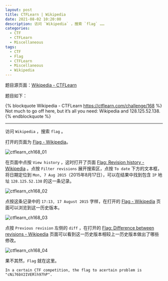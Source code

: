 ```yaml
---
layout: post
title: CTFLearn | Wikipedia
date: 2021-08-02 10:20:00
description: 访问 `Wikipedia` ，搜索 `flag` ……
categories: 
  - CTF
  - CTFLearn
  - Miscellaneous
tags: 
  - CTF
  - Flag
  - CTFLearn
  - Miscellaneous
  - Wikipedia
---
```


题目源页面：[Wikipedia - CTFLearn](https://ctflearn.com/challenge/168)

题目如下：

{% blockquote Wikipedia - CTFLearn https://ctflearn.com/challenge/168 %}
Not much to go off here, but it’s all you need:
Wikipedia and 128.125.52.138.
{% endblockquote %}

---

访问 `Wikipedia` ，搜索 `flag` 。

打开的页面为 [Flag - Wikipedia](https://en.wikipedia.org/wiki/Flag)。

![ctflearn_ch168_01](https://aptx4869.tv/images/ctf/ctflearn/ch168/ch168_01.png)

在页面中点按 `View history` ，这时打开了页面 [Flag: Revision history - Wikipedia](https://en.wikipedia.org/w/index.php?title=Flag&action=history) 。点按 `Filter revisions` 展开搜索区，点按 `To date` 下方的文本框，将日期定位到 `Mon, 7 Aug 2015`（2015年8月17日），可以在结果中找到包含 `IP` 地址 `128.125.52.138` 的这一条记录。

![ctflearn_ch168_02](https://aptx4869.tv/images/ctf/ctflearn/ch168/ch168_02.png)

点按这条记录中的 `17:13, 17 August 2015` 字样，在打开的 [Flag - Wikipedia](https://en.wikipedia.org/w/index.php?title=Flag&oldid=676540540) 页面可以浏览到这一历史版本。

![ctflearn_ch168_03](https://aptx4869.tv/images/ctf/ctflearn/ch168/ch168_03.png)

点按 `Previous revision` 左侧的 `diff` ，在打开的 [Flag: Difference between revisions - Wikipedia](https://en.wikipedia.org/w/index.php?title=Flag&diff=prev&oldid=676540540) 页面可以看到这一历史版本相较上一历史版本做出了哪些修改。

![ctflearn_ch168_04](https://aptx4869.tv/images/ctf/ctflearn/ch168/ch168_04.png)

果不其然，`Flag` 就在这里。

``` text
In a certain CTF competition, the flag to acertain problem is
"cNi76bV2IVERlh97hP".
```

